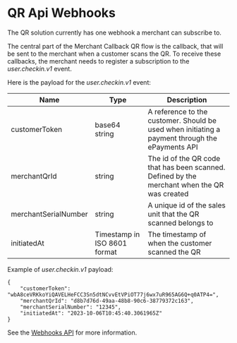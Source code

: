 <!-- START_METADATA
---
title: QR API Webhooks
sidebar_label: Webhooks
sidebar_position: 35
description: Find information on the use of webhooks in the QR solution
pagination_prev: Null
pagination_next: Null
---
END_METADATA -->

# QR Api Webhooks
The QR solution currently has one webhook a merchant can subscribe to.

The central part of the Merchant Callback QR flow is the callback, that will be sent to the merchant when a customer scans the QR.
To receive these callbacks, the merchant needs to register a subscription to the *user.checkin.v1* event. 

Here is the payload for the *user.checkin.v1* event:

| Name | Type | Description |
| ---- | ---- | ----------- |
| customerToken | base64 string | A reference to the customer. Should be used when initiating a payment through the ePayments API |
| merchantQrId | string | The id of the QR code that has been scanned. Defined by the merchant when the QR was created |
| merchantSerialNumber | string | A unique id of the sales unit that the QR scanned belongs to |
| initiatedAt | Timestamp in ISO 8601 format | The timestamp of when the customer scanned the QR |


Example of *user.checkin.v1* payload:
````
{
    "customerToken": "wbA8ceVRKkoYiQAVELHeFCC3Sn5dtNCvvEtVPiOT77j6wx7uR965AG6Q+q0ATP4=",
    "merchantQrId": "d8b7d76d-49aa-48b8-90c6-38779372c163",
    "merchantSerialNumber": "12345",
    "initiatedAt": "2023-10-06T10:45:40.3061965Z"
}
````

See the [Webhooks API](https://developer.vippsmobilepay.com/docs/APIs/webhooks-api/) for more information.